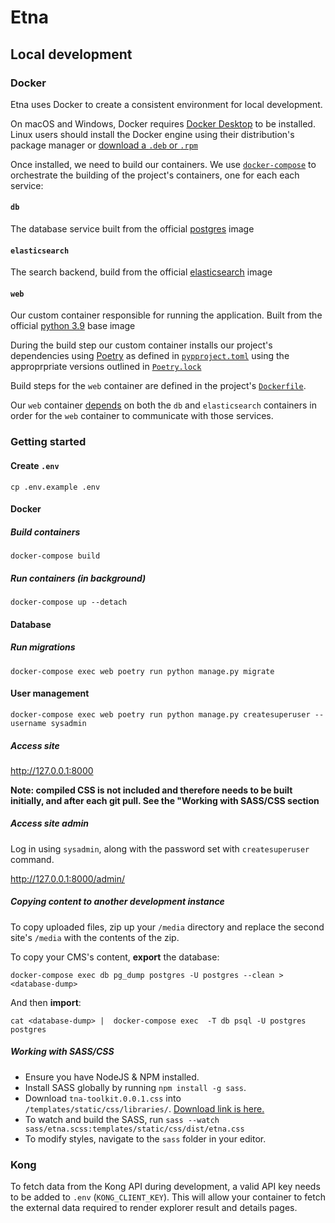 # Etna

## Local development

### Docker

Etna uses Docker to create a consistent environment for local development.

On macOS and Windows, Docker requires [Docker
Desktop](https://www.docker.com/products/docker-desktop) to be installed. Linux
users should install the Docker engine using their distribution's package
manager or [download a `.deb` or
`.rpm`](https://docs.docker.com/engine/install/)

Once installed, we need to build our containers. We use
[`docker-compose`](https://docs.docker.com/compose/) to orchestrate the
building of the project's containers, one for each each service:

#### `db`

The database service built from the official [postgres](https://hub.docker.com/_/postgres/) image

#### `elasticsearch`

The search backend, build from the official [elasticsearch](https://hub.docker.com/_/elasticsearch/) image

#### `web`

Our custom container responsible for running the application. Built from the
official [python 3.9](https://hub.docker.com/_/python/) base image

During the build step our custom container installs our project's dependencies
using [Poetry](https://python-poetry.org) as defined in
[`pypproject.toml`](pyproject.toml) using the approprpriate versions outlined
in [`Poetry.lock`](Poetry.lock)

Build steps for the `web` container are defined in the project's [`Dockerfile`](Dockerfile).

Our `web` container
[depends](https://docs.docker.com/compose/compose-file/compose-file-v3/#depends_on)
on both the `db` and `elasticsearch` containers in order for the `web`
container to communicate with those services.

### Getting started

#### Create `.env`

`cp .env.example .env`

#### Docker

##### Build containers

`docker-compose build`

##### Run containers (in background)

`docker-compose up --detach`

#### Database

##### Run migrations

`docker-compose exec web poetry run python manage.py migrate`

#### User management

`docker-compose exec web poetry run python manage.py createsuperuser --username sysadmin`

##### Access site

<http://127.0.0.1:8000>

**Note: compiled CSS is not included and therefore needs to be built initially, and after each git pull. See the "Working with SASS/CSS section**

##### Access site admin

Log in using `sysadmin`, along with the password set with `createsuperuser` command.

<http://127.0.0.1:8000/admin/>

##### Copying content to another development instance

To copy uploaded files, zip up your `/media` directory and replace the second
site's `/media` with the contents of the zip.

To copy your CMS's content, **export** the database:

`docker-compose exec db pg_dump postgres -U postgres --clean > <database-dump>`

And then **import**:

`cat <database-dump> |  docker-compose exec  -T db psql -U postgres postgres`

##### Working with SASS/CSS

- Ensure you have NodeJS & NPM installed.
- Install SASS globally by running `npm install -g sass`.
- Download `tna-toolkit.0.0.1.css` into `/templates/static/css/libraries/`. [Download link is here.](https://raw.githubusercontent.com/nationalarchives/tna-frontend-design-toolkit/main/dist/css/tna-toolkit.0.0.1.css)
- To watch and build the SASS, run `sass --watch sass/etna.scss:templates/static/css/dist/etna.css`
- To modify styles, navigate to the `sass` folder in your editor.

### Kong

To fetch data from the Kong API during development, a valid API key
needs to be added to `.env` (`KONG_CLIENT_KEY`). This will allow your container
to fetch the external data required to render explorer result and details
pages.
